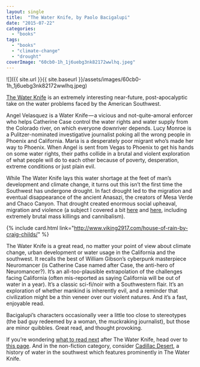 ```yaml
---
layout: single
title:  "The Water Knife, by Paolo Bacigalupi"
date: "2015-07-22"
categories: 
  - "books"
tags: 
  - "books"
  - "climate-change"
  - "drought"
coverImage: "60cb0-1h_1j6uebg3nk82172wwlhq.jpeg"
---
```


![]({{ site.url }}{{ site.baseurl }}/assets/images/60cb0-1h_1j6uebg3nk82172wwlhq.jpeg)

[The Water Knife](https://www.thehawaiiproject.com/book/The-Water-Knife--by--Paolo-Bacigalupi--46654) is an extremely interesting near-future, post-apocalyptic take on the water problems faced by the American Southwest.

Angel Velasquez is a Water Knife — a vicious and not-quite-amoral enforcer who helps Catherine Case control the water rights and water supply from the Colorado river, on which everyone downriver depends. Lucy Monroe is a Pulitzer-nominated investigative journalist poking all the wrong people in Phoenix and California. Maria is a desperately poor migrant who’s made her way to Phoenix. When Angel is sent from Vegas to Phoenix to get his hands on some water rights, their paths collide in a brutal and violent exploration of what people will do to each other because of poverty, desperation, extreme conditions or just plain evil.

While The Water Knife lays this water shortage at the feet of man’s development and climate change, it turns out this isn’t the first time the Southwest has undergone drought. In fact drought led to the migration and eventual disappearance of the ancient Anasazi, the creators of Mesa Verde and Chaco Canyon. That drought created enormous social upheaval, migration and violence (a subject I covered a bit [here](http://www.viking2917.com/its-right-under-your-nose/) and [here](http://www.viking2917.com/house-of-rain-by-craig-childs/), including extremely brutal mass killings and cannibalism).

{% include card.html link="http://www.viking2917.com/house-of-rain-by-craig-childs/" %}

The Water Knife is a great read, no matter your point of view about climate change, urban development or water usage in the California and the southwest. It recalls the best of William Gibson’s cyberpunk masterpiece Neuromancer (is Catherine Case named after Case, the anti-hero of Neuromancer?). It’s an all-too-plausible extrapolation of the challenges facing California (often mis-reported as saying California will be out of water in a year). It’s a classic sci-fi/noir with a Southwestern flair. It’s an exploration of whether mankind is inherently evil, and a reminder that civilization might be a thin veneer over our violent natures. And it’s a fast, enjoyable read.

Bacigalupi’s characters occasionally veer a little too close to stereotypes (the bad guy redeemed by a woman, the muckraking journalist), but those are minor quibbles. Great read, and thought provoking.

If you’re wondering [what to read next](http://www.thehawaiiproject.com/what-should-I-read-next-after--The-Water-Knife--46654) after The Water Knife, head over to [this page](http://www.thehawaiiproject.com/what-should-I-read-next-after%E2%80%93The-Water-Knife%E2%80%9346654). And in the non-fiction category, consider [Cadillac Desert](https://www.thehawaiiproject.com/book/Cadillac-Desert-The-American-West-and-Its-Disappearing-Water--by--Marc-Reisner--39168), a history of water in the southwest which features prominently in The Water Knife.
